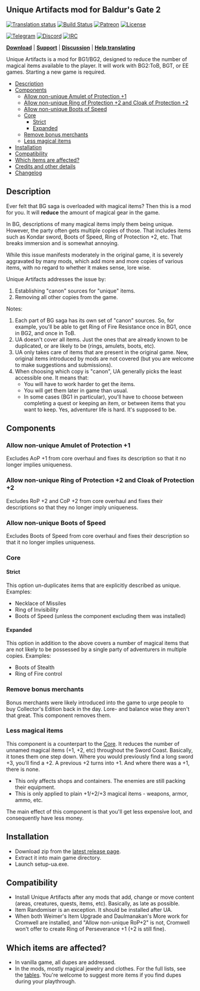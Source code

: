 ## Unique Artifacts mod for Baldur's Gate 2

[![Translation status](https://hive.bgforge.net/widgets/infinity-engine/-/unique-artifacts/svg-badge.svg)](https://hive.bgforge.net/projects/infinity-engine/unique-artifacts/)
[![Build Status](https://golem.bgforge.net/mods/unique-artifacts/status.svg)](https://golem.bgforge.net/mods/unique-artifacts)
[![Patreon](https://img.shields.io/badge/Patreon-donate-FF424D?logo=Patreon&labelColor=141518)](https://www.patreon.com/BGforge)
[![License](https://img.shields.io/badge/license-CC%20BY--NC--SA%204.0-blue.svg)](https://creativecommons.org/licenses/by-nc-sa/4.0/)

[![Telegram](https://img.shields.io/badge/telegram-join%20%20%20%20%E2%9D%B1%E2%9D%B1%E2%9D%B1-darkorange?logo=telegram)](https://t.me/bgforge)
[![Discord](https://img.shields.io/discord/420268540700917760?logo=discord&label=discord&color=blue&logoColor=FEE75C)](https://discord.gg/4Yqfggm)
[![IRC](https://img.shields.io/badge/%23IRC-join%20%20%20%20%E2%9D%B1%E2%9D%B1%E2%9D%B1-darkorange)](https://bgforge.net/irc)

[**Download**](https://github.com/BGforgeNet/bg2-uniqueartifacts/releases/latest)
| [**Support**](https://github.com/BGforgeNet/bg2-uniqueartifacts/issues)
| [**Discussion**](https://forums.bgforge.net/viewforum.php?f=30)
| [**Help translating**](https://hive.bgforge.net/projects/infinity-engine/unique-artifacts/)

Unique Artifacts is a mod for BG1/BG2, designed to reduce the number of magical items available to the player. It will work with BG2:ToB, BGT, or EE games. Starting a new game is required.

- [Description](#description)
- [Components](#components)
  - [Allow non-unique Amulet of Protection +1](#allow-non-unique-amulet-of-protection-1)
  - [Allow non-unique Ring of Protection +2 and Cloak of Protection +2](#allow-non-unique-ring-of-protection-2-and-cloak-of-protection-2)
  - [Allow non-unique Boots of Speed](#allow-non-unique-boots-of-speed)
  - [Core](#core)
    - [Strict](#strict)
    - [Expanded](#expanded)
  - [Remove bonus merchants](#remove-bonus-merchants)
  - [Less magical items](#less-magical-items)
- [Installation](#installation)
- [Compatibility](#compatibility)
- [Which items are affected?](#which-items-are-affected)
- [Credits and other details](docs/credits.md)
- [Changelog](docs/changelog.md)

## Description

Ever felt that BG saga is overloaded with magical items? Then this is a mod for you. It will **reduce** the amount of magical gear in the game.

In BG, descriptions of many magical items imply them being unique. However, the party often gets multiple copies of those. That includes items such as Kondar sword, Boots of Speed, Ring of Protection +2, etc. That breaks immersion and is somewhat annoying.

While this issue manifests moderately in the original game, it is severely aggravated by many mods, which add more and more copies of various items, with no regard to whether it makes sense, lore wise.

Unique Artifacts addresses the issue by:

1. Establishing "canon" sources for "unique" items.
1. Removing all other copies from the game.

Notes:

1. Each part of BG saga has its own set of "canon" sources. So, for example, you'll be able to get Ring of Fire Resistance once in BG1, once in BG2, and once in ToB.
1. UA doesn't cover all items. Just the ones that are already known to be duplicated, or are likely to be (rings, amulets, boots, etc).
1. UA only takes care of items that are present in the original game. New, original items introduced by mods are not covered (but you are welcome to make suggestions and submissions).
1. When choosing which copy is "canon", UA generally picks the least accessible one. It means that:
   - You will have to work harder to get the items.
   - You will get them later in game than usual.
   - In some cases (BG1 in particular), you'll have to choose between completing a quest or keeping an item, or between items that you want to keep.
     Yes, adventurer life is hard. It's supposed to be.

## Components

### Allow non-unique Amulet of Protection +1

Excludes AoP +1 from core overhaul and fixes its description so that it no longer implies uniqueness.

### Allow non-unique Ring of Protection +2 and Cloak of Protection +2

Excludes RoP +2 and CoP +2 from core overhaul and fixes their descriptions so that they no longer imply uniqueness.

### Allow non-unique Boots of Speed

Excludes Boots of Speed from core overhaul and fixes their description so that it no longer implies uniqueness.

### Core

#### Strict

This option un-duplicates items that are explicitly described as unique. Examples:

- Necklace of Missiles
- Ring of Invisibility
- Boots of Speed (unless the component excluding them was installed)

#### Expanded

This option in addition to the above covers a number of magical items that are not likely to be possessed by a single party of adventurers in multiple copies.
Examples:

- Boots of Stealth
- Ring of Fire control

### Remove bonus merchants

Bonus merchants were likely introduced into the game to urge people to buy Collector's Edition back in the day. Lore- and balance wise they aren't that great. This component removes them.

### Less magical items

This component is a counterpart to the [Core](#core). It reduces the number of unnamed magical items (+1, +2, etc) throughout the Sword Coast. Basically, it tones them one step down. Where you would previously find a long sword +3, you'll find a +2. A previous +2 turns into +1. And where there was a +1, there is none.

- This only affects shops and containers. The enemies are still packing their equipment.
- This is only applied to plain +1/+2/+3 magical items - weapons, armor, ammo, etc.

The main effect of this component is that you'll get less expensive loot, and consequently have less money.

## Installation

- Download zip from the [latest release page](https://github.com/BGforgeNet/bg2-uniqueartifacts/releases/latest).
- Extract it into main game directory.
- Launch setup-ua.exe.

## Compatibility

- Install Unique Artifacts after any mods that add, change or move content (areas, creatures, quests, items, etc). Basically, as late as possible.
- Item Randomiser is an exception. It should be installed after UA.
- When both Weimer's Item Upgrade and Daulmanakan's More work for Cromwell are installed, and "Allow non-unique RoP+2" is not, Cromwell won't offer to create Ring of Perseverance +1 (+2 is still fine).

## Which items are affected?

- In vanilla game, all dupes are addressed.
- In the mods, mostly magical jewelry and clothes. For the full lists, see the [tables](https://github.com/BGforgeNet/bg2-uniqueartifacts/tree/master/ua/items).
  You're welcome to suggest more items if you find dupes during your playthrough.
